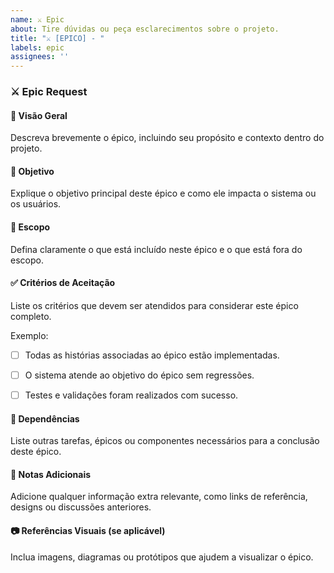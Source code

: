 ```yaml
---
name: ⚔️ Epic
about: Tire dúvidas ou peça esclarecimentos sobre o projeto.
title: "⚔️ [EPICO] - "
labels: epic
assignees: ''
---
```


### ⚔️ Epic Request

#### 📌 Visão Geral
Descreva brevemente o épico, incluindo seu propósito e contexto dentro do projeto.

#### 🎯 Objetivo
Explique o objetivo principal deste épico e como ele impacta o sistema ou os usuários.

#### 📌 Escopo
Defina claramente o que está incluído neste épico e o que está fora do escopo.

#### ✅ Critérios de Aceitação
Liste os critérios que devem ser atendidos para considerar este épico completo.

Exemplo:
- [ ] Todas as histórias associadas ao épico estão implementadas.
- [ ] O sistema atende ao objetivo do épico sem regressões.
- [ ] Testes e validações foram realizados com sucesso.


#### 🔄 Dependências
Liste outras tarefas, épicos ou componentes necessários para a conclusão deste épico.

#### 📝 Notas Adicionais
Adicione qualquer informação extra relevante, como links de referência, designs ou discussões anteriores.

#### 📷 Referências Visuais (se aplicável)
Inclua imagens, diagramas ou protótipos que ajudem a visualizar o épico.

